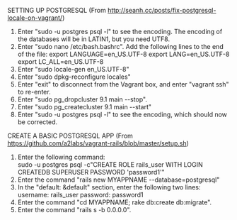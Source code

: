 SETTING UP POSTGRESQL
(From http://seanh.cc/posts/fix-postgresql-locale-on-vagrant/)

1.  Enter "sudo -u postgres psql -l" to see the encoding.
The encoding of the databases will be in LATIN1, but you need UTF8.
2.  Enter "sudo nano /etc/bash.bashrc".  Add the following lines to the 
end of the file:
export LANGUAGE=en_US.UTF-8
export LANG=en_US.UTF-8
export LC_ALL=en_US.UTF-8
3.  Enter "sudo locale-gen en_US.UTF-8"
4.  Enter "sudo dpkg-reconfigure locales"
5.  Enter "exit" to disconnect from the Vagrant box, and enter "vagrant ssh" to re-enter.
6.  Enter "sudo pg_dropcluster 9.1 main --stop".
7.  Enter "sudo pg_createcluster 9.1 main --start"
8.  Enter "sudo -u postgres psql -l" to see the encoding, which should now be corrected.

CREATE A BASIC POSTGRESQL APP
(From https://github.com/a2labs/vagrant-rails/blob/master/setup.sh)

1.  Enter the following command:<br>
sudo -u postgres psql -c"CREATE ROLE rails_user WITH LOGIN CREATEDB SUPERUSER PASSWORD 'password1'"
2.  Enter the command "rails new MYAPPNAME --database=postgresql"
3.  In the "default: &default" section, enter the following two lines:
username: rails_user
password: password1
4.  Enter the command "cd MYAPPNAME; rake db:create db:migrate".
5.  Enter the command "rails s -b 0.0.0.0".
